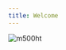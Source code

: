 ```yaml
---
title: Welcome
---
```


![m500ht](https://user-images.githubusercontent.com/85915538/127084630-f3fe88b0-a15d-43b3-9072-9c8d1cd96b2c.png)
